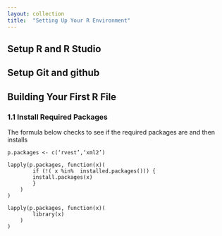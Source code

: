```yaml
---
layout: collection
title:  "Setting Up Your R Environment"
---
```


## Setup R and R Studio

## Setup Git and github

## Building Your First R File

### 1.1 Install Required Packages

The formula below checks to see if the required packages are and then installs

```
p.packages <- c(‘rvest’,‘xml2’)

lapply(p.packages, function(x)(
		if (!( x %in%  installed.packages())) { 
		install.packages(x)
		}
	)
)

lapply(p.packages, function(x)(
		library(x)
	)
)
```
